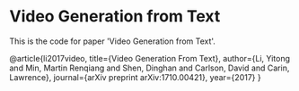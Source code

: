 # Video Generation from Text

This is the code for paper 'Video Generation from Text'.

@article{li2017video,
  title={Video Generation From Text},
  author={Li, Yitong and Min, Martin Renqiang and Shen, Dinghan and Carlson, David and Carin, Lawrence},
  journal={arXiv preprint arXiv:1710.00421},
  year={2017}
}
